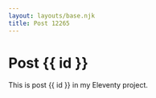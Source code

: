 ```yaml
---
layout: layouts/base.njk
title: Post 12265
---
```


# Post {{ id }}

This is post {{ id }} in my Eleventy project.
